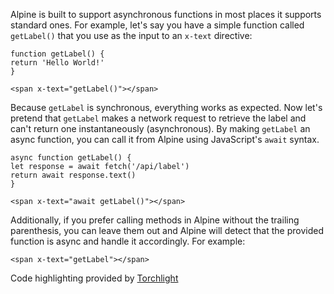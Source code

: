 Alpine is built to support asynchronous functions in most places it supports standard ones.
For example, let's say you have a simple function called `getLabel()` that you use as the input to an `x-text` directive:
```
function getLabel() {
return 'Hello World!'
}
```
```
<span x-text="getLabel()"></span>
```
Because `getLabel` is synchronous, everything works as expected.
Now let's pretend that `getLabel` makes a network request to retrieve the label and can't return one instantaneously (asynchronous). By making `getLabel` an async function, you can call it from Alpine using JavaScript's `await` syntax.
```
async function getLabel() {
let response = await fetch('/api/label')
return await response.text()
}
```
```
<span x-text="await getLabel()"></span>
```
Additionally, if you prefer calling methods in Alpine without the trailing parenthesis, you can leave them out and Alpine will detect that the provided function is async and handle it accordingly. For example:
```
<span x-text="getLabel"></span>
```
Code highlighting provided by [Torchlight](https://torchlight.dev/)
